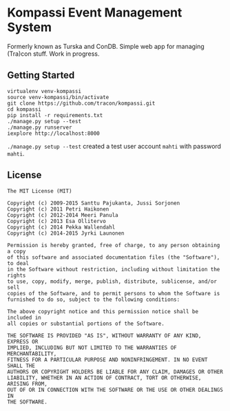 # Kompassi Event Management System

Formerly known as Turska and ConDB. Simple web app for managing (Tra)con stuff. Work in progress.

## Getting Started

    virtualenv venv-kompassi
    source venv-kompassi/bin/activate
    git clone https://github.com/tracon/kompassi.git
    cd kompassi
    pip install -r requirements.txt
    ./manage.py setup --test
    ./manage.py runserver
    iexplore http://localhost:8000

`./manage.py setup --test` created a test user account `mahti` with password `mahti`.

## License

    The MIT License (MIT)

    Copyright (c) 2009-2015 Santtu Pajukanta, Jussi Sorjonen
    Copyright (c) 2011 Petri Haikonen
    Copyright (c) 2012-2014 Meeri Panula
    Copyright (c) 2013 Esa Ollitervo
    Copyright (c) 2014 Pekka Wallendahl
    Copyright (c) 2014-2015 Jyrki Launonen

    Permission is hereby granted, free of charge, to any person obtaining a copy
    of this software and associated documentation files (the "Software"), to deal
    in the Software without restriction, including without limitation the rights
    to use, copy, modify, merge, publish, distribute, sublicense, and/or sell
    copies of the Software, and to permit persons to whom the Software is
    furnished to do so, subject to the following conditions:

    The above copyright notice and this permission notice shall be included in
    all copies or substantial portions of the Software.

    THE SOFTWARE IS PROVIDED "AS IS", WITHOUT WARRANTY OF ANY KIND, EXPRESS OR
    IMPLIED, INCLUDING BUT NOT LIMITED TO THE WARRANTIES OF MERCHANTABILITY,
    FITNESS FOR A PARTICULAR PURPOSE AND NONINFRINGEMENT. IN NO EVENT SHALL THE
    AUTHORS OR COPYRIGHT HOLDERS BE LIABLE FOR ANY CLAIM, DAMAGES OR OTHER
    LIABILITY, WHETHER IN AN ACTION OF CONTRACT, TORT OR OTHERWISE, ARISING FROM,
    OUT OF OR IN CONNECTION WITH THE SOFTWARE OR THE USE OR OTHER DEALINGS IN
    THE SOFTWARE.
